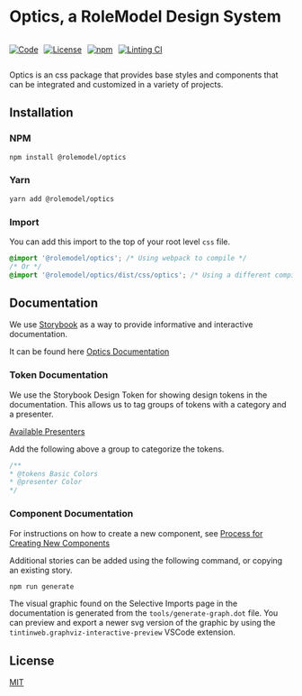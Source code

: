 # Optics, a RoleModel Design System

<div style='display: flex; gap: 10px;'>

[![Code](https://img.shields.io/badge/GitHub-Code-232323.svg?logo=github&logoColor=white)](https://github.com/RoleModel/optics)

[![License](https://img.shields.io/badge/license-MIT-232323.svg)](https://github.com/RoleModel/optics/blob/main/LICENSE)

[![npm](https://img.shields.io/npm/dw/@rolemodel/optics?label=npm)](https://www.npmjs.com/package/@rolemodel/optics)

[![Linting CI](https://github.com/RoleModel/optics/actions/workflows/linting.yml/badge.svg)](https://github.com/RoleModel/optics/actions/workflows/linting.yml)

</div>

Optics is an css package that provides base styles and components that can be integrated and customized in a variety of projects.

## Installation

### NPM

```sh
npm install @rolemodel/optics
```

### Yarn

```sh
yarn add @rolemodel/optics
```

### Import

You can add this import to the top of your root level `css` file.

```css
@import '@rolemodel/optics'; /* Using webpack to compile */
/* Or */
@import '@rolemodel/optics/dist/css/optics'; /* Using a different compiler or no compiler */
```

## Documentation

We use [Storybook](https://storybook.js.org/docs/html/get-started/introduction) as a way to provide informative and interactive documentation.

It can be found here [Optics Documentation](https://docs.optics.rolemodel.design/)

### Token Documentation

We use the Storybook Design Token for showing design tokens in the documentation. This allows us to tag groups of tokens with a category and a presenter.

[Available Presenters](https://github.com/UX-and-I/storybook-design-token#available-presenters)

Add the following above a group to categorize the tokens.

```css
/**
* @tokens Basic Colors
* @presenter Color
*/
```

### Component Documentation

For instructions on how to create a new component, see [Process for Creating New Components](./NEW_COMPONENT.md)

Additional stories can be added using the following command, or copying an existing story.

```sh
npm run generate
```

The visual graphic found on the Selective Imports page in the documentation is generated from the `tools/generate-graph.dot` file. You can preview and export a newer svg version of the graphic by using the `tintinweb.graphviz-interactive-preview` VSCode extension.

## License

[MIT](LICENSE)
